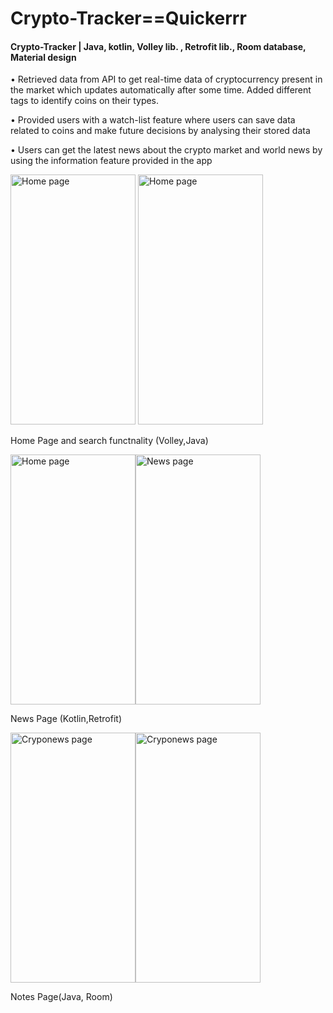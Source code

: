 # Crypto-Tracker==Quickerrr

#### Crypto-Tracker | Java, kotlin, Volley lib. , Retrofit lib., Room database, Material design 
•	Retrieved data from API to get real-time data of cryptocurrency present in the market which updates automatically after some time. Added different tags to identify coins on their types.

•	Provided users with  a watch-list feature where users can save data related to coins and make future decisions by analysing their stored data	

•	Users can get the latest news about the crypto market and world news by using the information feature provided in the app


<img src="https://user-images.githubusercontent.com/95397404/193291647-3931fcbb-3f53-48f6-b428-7c1e3656b020.png" alt="Home page" width="200" height="400"> <img src="https://user-images.githubusercontent.com/95397404/193292924-cb180ecb-5661-4d57-a88c-0b863bf4ab31.png" alt="Home page" width="200" height="400">

Home Page and search functnality (Volley,Java)

<img src="https://user-images.githubusercontent.com/95397404/193292988-b3ffcd22-e05b-4b7d-9a5c-13742a180a2b.png" alt="Home page" width="200" height="400"><img src="https://user-images.githubusercontent.com/95397404/193293702-ed2466a7-0881-4cce-a924-3c2428d508df.png" alt="News page" width="200" height="400"> 

News Page (Kotlin,Retrofit)

<img src="https://user-images.githubusercontent.com/95397404/193293929-5f56d2b7-95b5-467e-81d6-e2600a7a6cb6.png" alt="Cryponews page" width="200" height="400"><img src="https://user-images.githubusercontent.com/95397404/193293954-68cf3cec-15b8-4679-9bbb-945cba8f1aab.png" alt="Cryponews page" width="200" height="400"> 

Notes Page(Java, Room)




